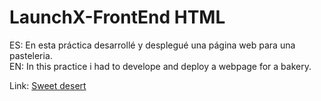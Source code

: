 # LaunchX-FrontEnd HTML

ES: En esta práctica desarrollé y desplegué una página web para una pasteleria.<br>
EN: In this practice i had to develope and deploy a webpage for a bakery.

Link: [Sweet desert](https://mariomog.github.io/sweet-desert/)
